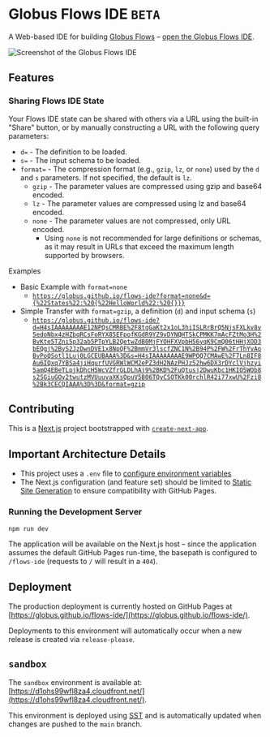 # Globus Flows IDE `BETA`

A Web-based IDE for building [Globus Flows](https://docs.globus.org/api/flows/) – [open the Globus Flows IDE](https://globus.github.io/flows-ide/).

<img alt="Screenshot of the Globus Flows IDE" src="https://github.com/user-attachments/assets/aa6e40ac-254f-48d4-bb72-a7824cf7d797" />

## Features

### Sharing Flows IDE State

Your Flows IDE state can be shared with others via a URL using the built-in "Share" button, or by manually constructing a URL with the following query parameters:

- `d=` - The definition to be loaded.
- `s=` - The input schema to be loaded.
- `format=` - The compression format (e.g., `gzip`, `lz`, or `none`) used by the `d` and `s` parameters. If not specified, the default is `lz`.
  - `gzip` - The parameter values are compressed using gzip and base64 encoded.
  - `lz` - The parameter values are compressed using lz and base64 encoded.
  - `none` - The parameter values are not compressed, only URL encoded.
    - Using `none` is not recommended for large definitions or schemas, as it may result in URLs that exceed the maximum length supported by browsers.

Examples

- Basic Example with `format=none`
  - [`https://globus.github.io/flows-ide?format=none&d={%22States%22:%20{%22HelloWorld%22:%20{}}}`](https://globus.github.io/flows-ide?format=none&d={%22States%22:%20{%22HelloWorld%22:%20{}}})
- Simple Transfer with `format=gzip`, a definition (`d`) and input schema (`s`)
  - [`https://globus.github.io/flows-ide?d=H4sIAAAAAAAAE12NPQsCMRBE%2F8tgGaKt2x1oL3hiISLRrBrQ5NjsFXLkv8v5edoNbx4zHZbqRCsFoRYX85EFpofKGdR9YZ9vDYNQHTSkCPMKK7mAcFZtMo3H%2BvKte5TZni5p32ab5PTpYLB2QetwZdB0MjFYOHFXVpbH56yqK9CmQ06tHHjXOD3bEQgj%2ByS2JzDwnDVE1x8NpQF%2BmmVr3lscfZNC1N%2B94P%2FW%2FrThYvAoBvPoQSotl1Luj0LGCEUBAAA%3D&s=H4sIAAAAAAAAE9WPQQ7CMAwE%2F7Ln8IF8Au6IQxq7YBSa4jiHqurfUVGRWlWCM2ePZ3dH2NAzPHJz52hw6DX3rDYclVjhzyi5amQ4EBeTLpjkDhcH5WcVZfrGLDLhAj9%2BKD%2FuQtusj2DwuKbc1HKIOSWOb8s2SGiuGOy2twutzMVUuuvaXKsQpuV5B06TQyCSOTKk00rchlR42i77xwU%2Fzi8%2Bk3CECQIAAA%3D%3D&format=gzip`](https://globus.github.io/flows-ide?d=H4sIAAAAAAAAE12NPQsCMRBE%2F8tgGaKt2x1oL3hiISLRrBrQ5NjsFXLkv8v5edoNbx4zHZbqRCsFoRYX85EFpofKGdR9YZ9vDYNQHTSkCPMKK7mAcFZtMo3H%2BvKte5TZni5p32ab5PTpYLB2QetwZdB0MjFYOHFXVpbH56yqK9CmQ06tHHjXOD3bEQgj%2ByS2JzDwnDVE1x8NpQF%2BmmVr3lscfZNC1N%2B94P%2FW%2FrThYvAoBvPoQSotl1Luj0LGCEUBAAA%3D&s=H4sIAAAAAAAAE9WPQQ7CMAwE%2F7Ln8IF8Au6IQxq7YBSa4jiHqurfUVGRWlWCM2ePZ3dH2NAzPHJz52hw6DX3rDYclVjhzyi5amQ4EBeTLpjkDhcH5WcVZfrGLDLhAj9%2BKD%2FuQtusj2DwuKbc1HKIOSWOb8s2SGiuGOy2twutzMVUuuvaXKsQpuV5B06TQyCSOTKk00rchlR42i77xwU%2Fzi8%2Bk3CECQIAAA%3D%3D&format=gzip)

## Contributing

This is a [Next.js](https://nextjs.org/) project bootstrapped with [`create-next-app`](https://github.com/vercel/next.js/tree/canary/packages/create-next-app).

## Important Architecture Details

- This project uses a `.env` file to [configure environment variables](https://nextjs.org/docs/pages/building-your-application/configuring/environment-variables)
- The Next.js configuration (and feature set) should be limited to [Static Site Generation](https://nextjs.org/docs/pages/building-your-application/rendering/static-site-generation) to ensure compatibility with GitHub Pages.

### Running the Development Server

```bash
npm run dev
```

The application will be available on the Next.js host – since the application assumes the default GitHub Pages run-time, the basepath is configured to `/flows-ide` (requests to `/` will result in a `404`).

## Deployment

The production deployment is currently hosted on GitHub Pages at [https://globus.github.io/flows-ide/](https://globus.github.io/flows-ide/).

Deployments to this environment will automatically occur when a new release is created via `release-please`.

## `sandbox`

The `sandbox` environment is available at: [https://d1ohs99wfl8za4.cloudfront.net/](https://d1ohs99wfl8za4.cloudfront.net/).

This environment is deployed using [SST](https://sst.dev/) and is automatically updated when changes are pushed to the `main` branch.

